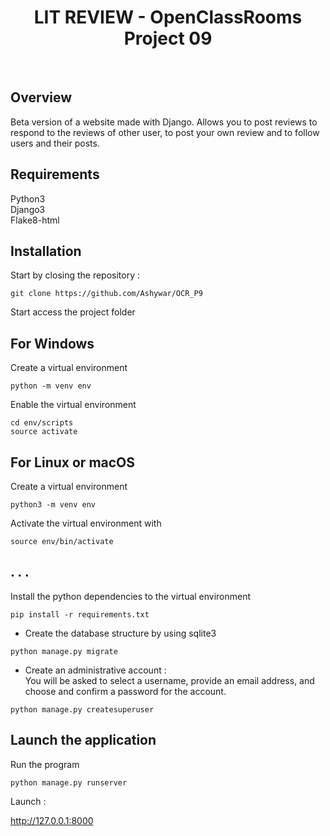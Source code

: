 <h1 align="center">LIT REVIEW  -  OpenClassRooms Project 09 </h1><br>

## Overview
Beta version of a website made with Django. Allows you to post reviews to respond to the reviews of other user, to post your own review and to follow users and their posts.
<br>

## Requirements 
Python3<br>
Django3<br>
Flake8-html<br>

## Installation
Start by closing the repository :
```
git clone https://github.com/Ashywar/OCR_P9
```
Start access the project folder

## For Windows
Create a virtual environment
```
python -m venv env
```
Enable the virtual environment
```
cd env/scripts
source activate
```

## For Linux or macOS
Create a virtual environment 
```
python3 -m venv env
```
Activate the virtual environment with 
```
source env/bin/activate 
```
## . . . 
Install the python dependencies to the virtual environment
```
pip install -r requirements.txt
```
- Create the database structure by using sqlite3 
```
python manage.py migrate
``` 
- Create an administrative account : <br>
You will be asked to select a username, provide an email address, and choose and confirm a password for the account.
```
python manage.py createsuperuser
```

## Launch the application 

Run the program
```
python manage.py runserver
```
Launch :

http://127.0.0.1:8000